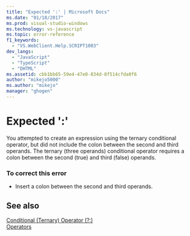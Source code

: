 ```yaml
---
title: "Expected ':' | Microsoft Docs"
ms.date: "01/18/2017"
ms.prod: visual-studio-windows
ms.technology: vs-javascript
ms.topic: error-reference
f1_keywords: 
  - "VS.WebClient.Help.SCRIPT1003"
dev_langs: 
  - "JavaScript"
  - "TypeScript"
  - "DHTML"
ms.assetid: cbb1bb65-59e4-47e0-834d-8f514cfda0f6
author: "mikejo5000"
ms.author: "mikejo"
manager: "ghogen"
---
```

# Expected ':'
You attempted to create an expression using the ternary conditional operator, but did not include the colon between the second and third operands. The ternary (three operands) conditional operator requires a colon between the second (true) and third (false) operands.  
  
### To correct this error  
  
- Insert a colon between the second and third operands.  
  
## See also  
 [Conditional (Ternary) Operator (?:)](https://developer.mozilla.org/docs/Web/JavaScript/Reference/Operators/Conditional_Operator)   
 [Operators](https://developer.mozilla.org/docs/Learn/Getting_started_with_the_web/JavaScript_basics)